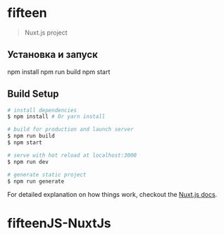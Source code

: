 # fifteen

> Nuxt.js project

## Установка и запуск

npm install
npm run build
npm start

## Build Setup

``` bash
# install dependencies
$ npm install # Or yarn install 

# build for production and launch server
$ npm run build
$ npm start

# serve with hot reload at localhost:3000
$ npm run dev

# generate static project
$ npm run generate
```

For detailed explanation on how things work, checkout the [Nuxt.js docs](https://github.com/nuxt/nuxt.js).

# fifteenJS-NuxtJs
